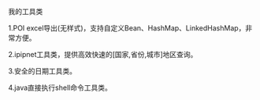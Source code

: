 我的工具类

1.POI excel导出(无样式)，支持自定义Bean、HashMap、LinkedHashMap，非常方便。

2.ipipnet工具类，提供高效快速的[国家,省份,城市]地区查询。

3.安全的日期工具类。

4.java直接执行shell命令工具类。